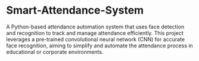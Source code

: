 # Smart-Attendance-System
A Python-based attendance automation system that uses face detection and recognition to track and manage attendance efficiently. This project leverages a pre-trained convolutional neural network (CNN) for accurate face recognition, aiming to simplify and automate the attendance process in educational or corporate environments.
